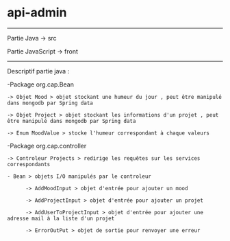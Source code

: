 # api-admin

_________________________________________
Partie Java -> src  

Partie JavaScript -> front
_________________________________________

Descriptif partie java :

  -Package org.cap.Bean 
  
    -> Objet Mood > objet stockant une humeur du jour , peut être manipulé dans mongodb par Spring data
	
    -> Objet Project > objet stockant les informations d'un projet , peut être manipulé dans mongodb par Spring data
	
    -> Enum MoodValue > stocke l'humeur correspondant à chaque valeurs
    
	
  -Package org.cap.controller
  
    -> Controleur Projects > redirige les requêtes sur les services correspondants
	
    - Bean > objets I/O manipulés par le controleur
	
          -> AddMoodInput > objet d'entrée pour ajouter un mood
		  
          -> AddProjectInput > objet d'entrée pour ajouter un projet
		  
          -> AddUserToProjectInput > objet d'entrée pour ajouter une adresse mail à la liste d'un projet
		  
          -> ErrorOutPut > objet de sortie pour renvoyer une erreur
